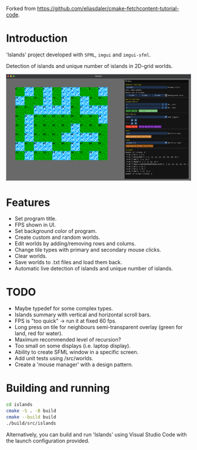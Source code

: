 Forked from https://github.com/eliasdaler/cmake-fetchcontent-tutorial-code.

# Introduction

'Islands' project developed with `SFML`, `imgui` and `imgui-sfml`.

Detection of islands and unique number of islands in 2D-grid worlds.

[islands-screenshot]: images/overview.png

[![Islands screenshot][islands-screenshot]]()

# Features

- Set program title.
- FPS shown in UI.
- Set background color of program.
- Create custom and random worlds.
- Edit worlds by adding/removing rows and colums.
- Change tile types with primary and secondary mouse clicks.
- Clear worlds.
- Save worlds to .txt files and load them back.
- Automatic live detection of islands and unique number of islands.

# TODO

- Maybe typedef for some complex types.
- Islands summary with vertical and horizontal scroll bars.
- FPS is "too quick" -> run it at fixed 60 fps.
- Long press on tile for neighbours semi-transparent overlay (green for land, red for water).
- Maximum recommended level of recursion?
- Too small on some displays (i.e. laptop display).
- Ability to create SFML window in a specific screen.
- Add unit tests using /src/worlds.
- Create a 'mouse manager' with a design pattern.

# Building and running

```sh
cd islands
cmake -S . -B build
cmake --build build
./build/src/islands
```

Alternatively, you can build and run 'Islands' using Visual Studio Code with the launch configuration provided.
